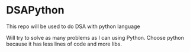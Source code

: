 # DSAPython
This repo will be used to do DSA with python language

Will try to solve as many problems as I can using Python. 
Choose python because it has less lines of code and more libs.